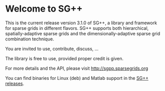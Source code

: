 # Welcome to SG++

This is the current release version 3.1.0 of SG++, a library and framework
for sparse grids in different flavors. SG++ supports both
hierarchical, spatially-adaptive sparse grids and the
dimensionally-adaptive sparse grid combination technique.

You are invited to use, contribute, discuss, ...

The library is free to use, provided proper credit is given.

For more details and the API, please visit http://sgpp.sparsegrids.org

You can find binaries for Linux (deb) and Matlab support in the [SG++ releases](https://github.com/SGpp/SGpp/releases).
